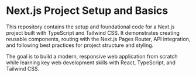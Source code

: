 # Next.js Project Setup and Basics

This repository contains the setup and foundational code for a Next.js project built with TypeScript and Tailwind CSS. It demonstrates creating reusable components, routing with the Next.js Pages Router, API integration, and following best practices for project structure and styling.

The goal is to build a modern, responsive web application from scratch while learning key web development skills with React, TypeScript, and Tailwind CSS.
